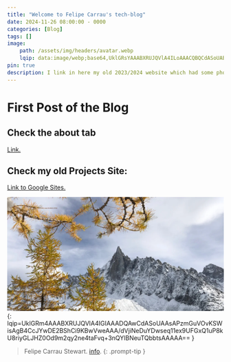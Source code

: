 ```yaml
---
title: "Welcome to Felipe Carrau's tech-blog"
date: 2024-11-26 08:00:00 - 0000
categories: [Blog]
tags: []
image:
    path: /assets/img/headers/avatar.webp
    lqip: data:image/webp;base64,UklGRsYAAABXRUJQVlA4ILoAAACQBQCdASoUABQAPzmOuVavKaUjqA1R4CcJZACsMuovti1/xnZs1G/ALT8OhAKN3gYVAp/yQAD+IxEawRTjfgFCgfYisaYHaW0i3NicVYTnIwOVSnDbdwKoqdxR7hh9jgawf14wRXySTNuTrdgXheQaqGCrLImoHlcHhW2Qna2HXLnHPDrjsY5LUoFORwPhR3Pd9i0xYnyGW7qDTKH6PEOMhw1sJONvbDx0fiMFIQ+IGlhjDH4z+JAAAAA=
pin: true
description: I link in here my old 2023/2024 website which had some photos of projects and a binnacle. (See the GenAI photo of me).
---
```


# First Post of the Blog

## Check the about tab

[Link.](https://fcarraustewart.github.io/about)

## Check my old Projects Site:

[Link to Google Sites.](https://sites.google.com/view/carraufelipe)

![Mer de Glace](/assets/img/headers/mountains.webp){: lqip=UklGRm4AAABXRUJQVlA4IGIAAADQAwCdASoUAAsAPzmGuVOvKSWisAgB4CcJYwDE2BShCi9KBwVweAAA/dVjiNeDuYDwseq11ex9UFGxQ1uP8kU8riyGLJHZ0Od9m2qy2ne4taFvq+3nQYlBNeuTQbbtsAAAAA== }

> Felipe Carrau Stewart. [info](https://fcarraustewart.github.io/about).
{: .prompt-tip }

